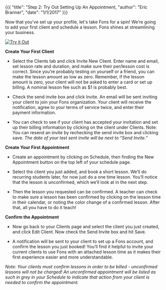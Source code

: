 {{{
  "title": "Step 2: Try Out Setting Up An Appointment,
  "author": "Eric Branner",
  "date": "1/1/2017" 
}}}

Now that you've set up your profile, let's take Fons for a spin! We’re going to add your first client and schedule a lesson. Fons shines at streamlining your business.

[![Try it Out](http://img.youtube.com/vi/F1DrYbkHJsg/0.jpg)](http://www.youtube.com/watch?v=F1DrYbkHJsg "Try it Out")

**Create Your First Client**
* Select the Clients tab and click Invite New Client. Enter name and email, set lesson rate and duration, and make sure their per/lesson cost is correct. Since you’re probably testing on yourself or a friend, you can make the lesson amount as low as zero. Remember, if the lesson amount is zero, your client will not be asked to enter a card or set up billing. A nominal lesson fee such as $1 is probably best.

* Check the send invite box and click Invite. An email will be sent inviting your client to join your Fons organization. Your client will receive the notification, agree to your terms of service twice, and enter their payment information.

* You can check to see if your client has accepted your invitation and set up their billing information by clicking on the client under Clients. Note: You can resend an invite by rechecking the send invite box and clicking save. _The date of your last sent invite will be next to “Send Invite.”_

**Create Your First Appointment**

* Create an appointment by clicking on Schedule, then finding the New Appointment button on the top left of your schedule page.

* Select the client you just added, and book a short lesson. We’ll do recurring students later, for now just do a one time lesson. You’ll notice that the lesson is unconfirmed, which we’ll look at in the next step.

* Then the lesson you requested can be confirmed. A teacher can check to make sure a lesson has been confirmed by clicking on the lesson time in their calendar, or noting the color change of a confirmed lesson. After that, all you have to do it teach!

**Confirm the Appointment**
* Now go back to your Clients page and select the client you just created, and click Edit Client. Now check the Send Invite box and hit Save.

* A notification will be sent to your client to set up a Fons account, and confirm the lesson you just booked! You’ll find it helpful to invite your current clients to use Fons with an attached lesson time as it makes their first experience easier and more understandable. 

_Note: Your clients must confirm lessons in order to be billed - unconfirmed lessons will not be charged! An unconfirmed appointment will be listed as such in grey in your Schedule to indicate that action from your client is needed to confirm the appointment._
